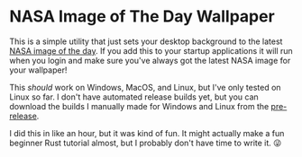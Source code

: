 # NASA Image of The Day Wallpaper

This is a simple utility that just sets your desktop background to the latest [NASA image of the day](https://www.nasa.gov/multimedia/imagegallery/iotd.html). If you add this to your startup applications it will run when you login and make sure you've always got the latest NASA image for your wallpaper!

This *should* work on Windows, MacOS, and Linux, but I've only tested on Linux so far. I don't have automated release builds yet, but you can download the builds I manually made for Windows and Linux from the [pre-release](https://github.com/zicklag/nasa-iotd-wallpaper/releases/tag/pre-release).

I did this in like an hour, but it was kind of fun. It might actually make a fun beginner Rust tutorial almost, but I probably don't have time to write it. 😜